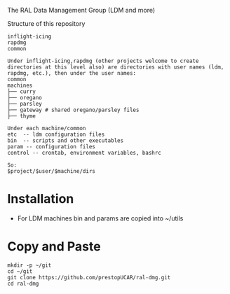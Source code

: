 The RAL Data Management Group (LDM and more)


Structure of this repository
```
inflight-icing
rapdmg
common

Under inflight-icing,rapdmg (other projects welcome to create directories at this level also) are directories with user names (ldm, rapdmg, etc.), then under the user names:
common
machines
├── curry
├── oregano
├── parsley
├── gateway # shared oregano/parsley files
├── thyme

Under each machine/common 
etc  -- ldm configuration files
bin  -- scripts and other executables
param -- configuration files
control -- crontab, environment variables, bashrc

So:
$project/$user/$machine/dirs

```

# Installation
* For LDM machines bin and params are copied into ~/utils


# Copy and Paste
```
mkdir -p ~/git
cd ~/git
git clone https://github.com/prestopUCAR/ral-dmg.git
cd ral-dmg
```

